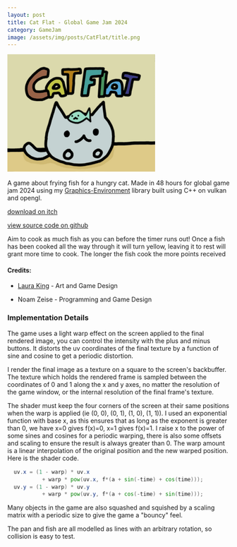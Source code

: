 ```yaml
---
layout: post
title: Cat Flat - Global Game Jam 2024
category: GameJam
image: /assets/img/posts/CatFlat/title.png
---
```


![Title Image](/assets/img/posts/CatFlat/title.png)

A game about frying fish for a hungry cat. Made in 48 hours for global game jam 2024 using my [Graphics-Environment](https://github.com/NoamZeise/Graphics-Environment) library built using C++ on vulkan and opengl.

<!-- more -->

[download on itch](https://noamzeise.itch.io/cat-flat)

[view source code on github](https://github.com/NoamZeise/GGJ2024)

Aim to cook as much fish as you can before the timer runs out! Once a fish has been cooked all the way through it will turn yellow, leaving it to rest will grant more time to cook.
The longer the fish cook the more points received 


#### Credits:
* [Laura King](https://gerbzies.itch.io/) - Art and Game Design

* Noam Zeise - Programming and Game Design


### Implementation Details

The game uses a light warp effect on the screen applied to the final rendered image, you can control the intensity with the plus and minus buttons. It distorts the uv coordinates of the final texture by a function of sine and cosine to get a periodic distortion. 

I render the final image as a texture on a square to the screen's backbuffer. The texture which holds the rendered frame is sampled between the coordinates of 0 and 1 along the x and y axes, no matter the resolution of the game window, or the internal resolution of the final frame's texture. 

The shader must keep the four corners of the screen at their same positions when the warp is applied (ie (0, 0), (0, 1), (1, 0), (1, 1)). I used an exponential function with base x, as this ensures that as long as the exponent is greater than 0, we have x=0 gives f(x)=0, x=1 gives f(x)=1. I raise x to the power of some sines and cosines for a periodic warping, there is also some offsets and scaling to ensure the result is always greater than 0. The warp amount is a linear interpolation of the original position and the new warped position. Here is the shader code.


```glsl
  uv.x = (1 - warp) * uv.x 
           + warp * pow(uv.x, f*(a + sin(-time) + cos(time)));
  uv.y = (1 - warp) * uv.y 
           + warp * pow(uv.y, f*(a + cos(-time) + sin(time)));
```


Many objects in the game are also squashed and squished by a scaling matrix with a periodic size to give the game a "bouncy" feel.


The pan and fish are all modelled as lines with an arbitrary rotation, so collision is easy to test.

